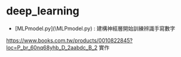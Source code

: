 # deep_learning
* [MLPmodel.py](\MLPmodel.py\) : 建構神經層開始訓練辨識手寫數字

https://www.books.com.tw/products/0010822845?loc=P_br_60nq68yhb_D_2aabdc_B_2 實作  
